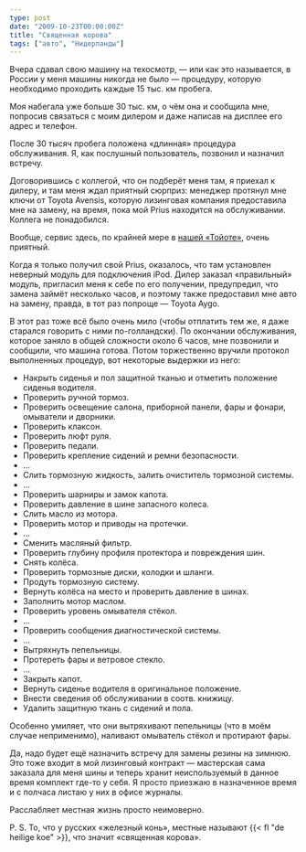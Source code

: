 ```yaml
---
type: post
date: "2009-10-23T00:00:00Z"
title: "Священная корова"
tags: ["авто", "Нидерланды"]
---
```


Вчера сдавал свою машину на техосмотр, — или как это называется, в России у меня машины никогда не было — процедуру, которую необходимо проходить каждые 15 тыс. км пробега.

<!--more-->

Моя набегала уже больше 30 тыс. км, о чём она и сообщила мне, попросив связаться с моим дилером и даже написав на дисплее его адрес и телефон.

После 30 тысяч пробега положена «длинная» процедура обслуживания. Я, как послушный пользователь, позвонил и назначил встречу.

Договорившись с коллегой, что он подберёт меня там, я приехал к дилеру, и там меня ждал приятный сюрприз: менеджер протянул мне ключи от Toyota Avensis, которую лизинговая компания предоставила мне на замену, на время, пока мой Prius находится на обслуживании. Коллега не понадобился.

Вообще, сервис здесь, по крайней мере в [нашей «Тойоте»](http://www.louwman-amersfoort.nl/), очень приятный.

Когда я только получил свой Prius, оказалось, что там установлен неверный модуль для подключения iPod. Дилер заказал «правильный» модуль, пригласил меня к себе по его получении, предупредил, что замена займёт несколько часов, и поэтому также предоставил мне авто на замену, правда, в тот раз попроще — Toyota Aygo.

В этот раз тоже всё было очень мило (чтобы отплатить тем же, я даже старался говорить с ними по-голландски). По окончании обслуживания, которое заняло в общей сложности около 6 часов, мне позвонили и сообщили, что машина готова. Потом торжественно вручили протокол выполненных процедур, вот некоторые выдержки из него:

  * Накрыть сиденья и пол защитной тканью и отметить положение сиденья водителя.
  * Проверить ручной тормоз.
  * Проверить освещение салона, приборной панели, фары и фонари, омыватели и дворники.
  * Проверить клаксон.
  * Проверить люфт руля.
  * Проверить педали.
  * Проверить крепление сидений и ремни безопасности.
  * …
  * Слить тормозную жидкость, залить очиститель тормозной системы.
  * …
  * Проверить шарниры и замок капота.
  * Проверить давление в шине запасного колеса.
  * Слить масло из мотора.
  * Проверить мотор и приводы на протечки.
  * …
  * Сменить масляный фильтр.
  * Проверить глубину профиля протектора и повреждения шин.
  * Снять колёса.
  * Проверить тормозные диски, колодки и шланги.
  * Продуть тормозную систему.
  * Вернуть колёса на место и проверить давление в шинах.
  * Заполнить мотор маслом.
  * Проверить уровень омывателя стёкол.
  * …
  * Проверить сообщения диагностической системы.
  * …
  * Вытряхнуть пепельницы.
  * Протереть фары и ветровое стекло.
  * …
  * Закрыть капот.
  * Вернуть сиденье водителя в оригинальное положение.
  * Внести сведения об обслуживании в соотв. книжицу.
  * Удалить защитную ткань с сидений и пола.

Особенно умиляет, что они вытряхивают пепельницы (что в моём случае неприменимо), наливают омыватель стёкол и протирают фары.

Да, надо будет ещё назначить встречу для замены резины на зимнюю. Это тоже входит в мой лизинговый контракт — мастерская сама заказала для меня шины и теперь хранит неиспользуемый в данное время комплект где-то у себя. Я просто приезжаю в назначенное время и с полчаса листаю у них в офисе журналы.

Расслабляет местная жизнь просто неимоверно.

P. S. То, что у русских «железный конь», местные называют {{< fl "de heilige koe" >}}, что значит «священная корова».
